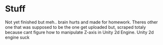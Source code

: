 # Stuff
Not yet finished but meh.. brain hurts and made for homework. Theres other one that was supposed to be the one get uploaded but, scraped totaly 
because cant figure how to manipulate Z-axis in Unity 2d Engine. Unity 2d engine suck
